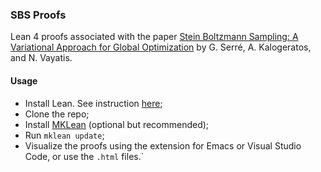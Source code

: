 ### SBS Proofs
Lean 4 proofs associated with the paper [Stein Boltzmann Sampling: A Variational Approach for Global Optimization](https://arxiv.org/abs/2402.04689) by G. Serré, A. Kalogeratos, and N. Vayatis.

#### Usage
- Install Lean. See instruction [here](https://leanprover-community.github.io/get_started.html);
- Clone the repo;
- Install [MKLean](https://github.com/gaetanserre/MKLean) (optional but recommended);
- Run `mklean update`;
- Visualize the proofs using the extension for Emacs or Visual Studio Code, or use the `.html` files.`
